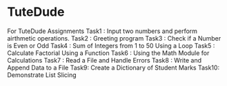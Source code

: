 # TuteDude
For TuteDude Assignments 
 Task1 : Input two numbers and perform airthmetic operations.
 Task2 : Greeting program
 Task3 : Check if a Number is Even or Odd
 Task4 : Sum of Integers from 1 to 50 Using a Loop
 Task5 : Calculate Factorial Using a Function
 Task6 : Using the Math Module for Calculations
 Task7 : Read a File and Handle Errors
 Task8 : Write and Append Data to a File
 Task9: Create a Dictionary of Student Marks
 Task10: Demonstrate List Slicing
